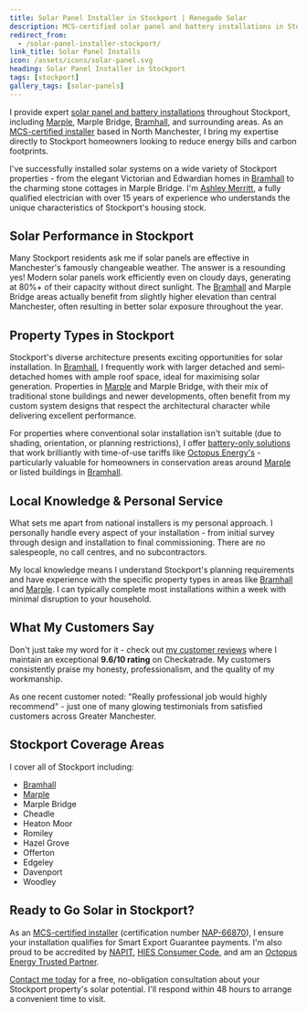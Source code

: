 ```yaml
---
title: Solar Panel Installer in Stockport | Renegade Solar
description: MCS-certified solar panel and battery installations in Stockport, including Marple Bridge and Bramhall, from Renegade Solar - a trusted local installer with 9.6/10 Checkatrade rating.
redirect_from:
  - /solar-panel-installer-stockport/
link_title: Solar Panel Installs
icon: /assets/icons/solar-panel.svg
heading: Solar Panel Installer in Stockport
tags: [stockport]
gallery_tags: [solar-panels]
---
```


I provide expert [solar panel and battery installations](/services/solar-and-battery-installations/) throughout Stockport, including [Marple](/services/solar-and-battery-installations/marple/), Marple Bridge, [Bramhall](/services/solar-and-battery-installations/bramhall/), and surrounding areas. As an [MCS-certified installer](/accreditations/mcs-certified/) based in North Manchester, I bring my expertise directly to Stockport homeowners looking to reduce energy bills and carbon footprints.

I've successfully installed solar systems on a wide variety of Stockport properties - from the elegant Victorian and Edwardian homes in [Bramhall](/services/solar-and-battery-installations/bramhall/) to the charming stone cottages in Marple Bridge. I'm [Ashley Merritt](/about/), a fully qualified electrician with over 15 years of experience who understands the unique characteristics of Stockport's housing stock.

## Solar Performance in Stockport

Many Stockport residents ask me if solar panels are effective in Manchester's famously changeable weather. The answer is a resounding yes! Modern solar panels work efficiently even on cloudy days, generating at 80%+ of their capacity without direct sunlight. The [Bramhall](/services/solar-and-battery-installations/bramhall/) and Marple Bridge areas actually benefit from slightly higher elevation than central Manchester, often resulting in better solar exposure throughout the year.

## Property Types in Stockport

Stockport's diverse architecture presents exciting opportunities for solar installation. In [Bramhall](/services/solar-and-battery-installations/bramhall/), I frequently work with larger detached and semi-detached homes with ample roof space, ideal for maximising solar generation. Properties in [Marple](/services/solar-and-battery-installations/marple/) and Marple Bridge, with their mix of traditional stone buildings and newer developments, often benefit from my custom system designs that respect the architectural character while delivering excellent performance.

For properties where conventional solar installation isn't suitable (due to shading, orientation, or planning restrictions), I offer [battery-only solutions](/services/home-battery-installations/) that work brilliantly with time-of-use tariffs like [Octopus Energy's](https://octopus.energy/tariffs/) - particularly valuable for homeowners in conservation areas around [Marple](/services/solar-and-battery-installations/marple/) or listed buildings in [Bramhall](/services/solar-and-battery-installations/bramhall/).

## Local Knowledge & Personal Service

What sets me apart from national installers is my personal approach. I personally handle every aspect of your installation - from initial survey through design and installation to final commissioning. There are no salespeople, no call centres, and no subcontractors.

My local knowledge means I understand Stockport's planning requirements and have experience with the specific property types in areas like [Bramhall](/services/solar-and-battery-installations/bramhall/) and [Marple](/services/solar-and-battery-installations/marple/). I can typically complete most installations within a week with minimal disruption to your household.

## What My Customers Say

Don't just take my word for it - check out [my customer reviews](/reviews/) where I maintain an exceptional **9.6/10 rating** on Checkatrade. My customers consistently praise my honesty, professionalism, and the quality of my workmanship.

As one recent customer noted: "Really professional job would highly recommend" - just one of many glowing testimonials from satisfied customers across Greater Manchester.

## Stockport Coverage Areas

I cover all of Stockport including:

- [Bramhall](/services/solar-and-battery-installations/bramhall/)
- [Marple](/services/solar-and-battery-installations/marple/)
- Marple Bridge
- Cheadle
- Heaton Moor
- Romiley
- Hazel Grove
- Offerton
- Edgeley
- Davenport
- Woodley

## Ready to Go Solar in Stockport?

As an [MCS-certified installer](/accreditations/mcs-certified/) (certification number [NAP-66870](https://mcscertified.com/find-an-installer/)), I ensure your installation qualifies for Smart Export Guarantee payments. I'm also proud to be accredited by [NAPIT](/accreditations/napit/), [HIES Consumer Code](/accreditations/hies-consumer-code/), and am an [Octopus Energy Trusted Partner](/accreditations/octopus-trusted-partner/).

[Contact me today](/contact/) for a free, no-obligation consultation about your Stockport property's solar potential. I'll respond within 48 hours to arrange a convenient time to visit.
